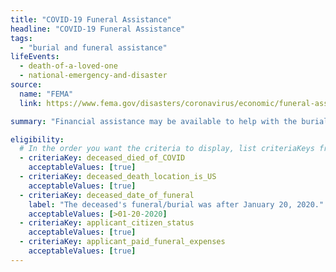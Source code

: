 ```yaml
---
title: "COVID-19 Funeral Assistance"
headline: "COVID-19 Funeral Assistance"
tags:
  - "burial and funeral assistance"
lifeEvents:
  - death-of-a-loved-one
  - national-emergency-and-disaster
source:
  name: "FEMA"
  link: https://www.fema.gov/disasters/coronavirus/economic/funeral-assistance

summary: "Financial assistance may be available to help with the burial and funeral costs for people who died of COVID-19."

eligibility:
  # In the order you want the criteria to display, list criteriaKeys from the csv here, each followed by a comma-separated list of which values indicate eligibility for that criteria. Wrap individual values in quotes if they have inner commas.
  - criteriaKey: deceased_died_of_COVID
    acceptableValues: [true]
  - criteriaKey: deceased_death_location_is_US
    acceptableValues: [true]
  - criteriaKey: deceased_date_of_funeral
    label: "The deceased's funeral/burial was after January 20, 2020."
    acceptableValues: [>01-20-2020]
  - criteriaKey: applicant_citizen_status
    acceptableValues: [true]
  - criteriaKey: applicant_paid_funeral_expenses
    acceptableValues: [true]
---
```

